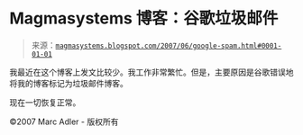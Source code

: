 <!--yml

分类：未分类

日期：2024-05-18 05:08:42

-->

# Magmasystems 博客：谷歌垃圾邮件

> 来源：[`magmasystems.blogspot.com/2007/06/google-spam.html#0001-01-01`](http://magmasystems.blogspot.com/2007/06/google-spam.html#0001-01-01)

我最近在这个博客上发文比较少。我工作非常繁忙。但是，主要原因是谷歌错误地将我的博客标记为垃圾邮件博客。

现在一切恢复正常。

©2007 Marc Adler - 版权所有
